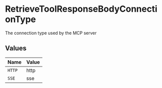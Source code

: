 # RetrieveToolResponseBodyConnectionType

The connection type used by the MCP server


## Values

| Name   | Value  |
| ------ | ------ |
| `HTTP` | http   |
| `SSE`  | sse    |